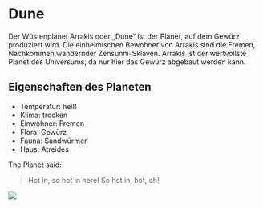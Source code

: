 # Dune

Der Wüstenplanet Arrakis oder „Dune“ ist der Planet, auf dem Gewürz produziert wird. Die einheimischen Bewohner von Arrakis sind die Fremen, Nachkommen wandernder Zensunni-Sklaven. Arrakis ist der wertvollste Planet des Universums, da nur hier das Gewürz abgebaut werden kann.


## Eigenschaften des Planeten

* Temperatur: heiß
* Klima: trocken
* Einwohner: Fremen
* Flora: Gewürz
* Fauna: Sandwürmer
* Haus: Atreides

The Planet said:
> Hot in, so hot in here! So hot in, hot, oh!

<img src="https://previews.123rf.com/images/givaga/givaga1801/givaga180100044/93413066-sonnenuntergang-in-der-w%C3%BCste.jpg"/> 